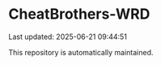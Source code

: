 # CheatBrothers-WRD

Last updated: 2025-06-21 09:44:51

This repository is automatically maintained.
